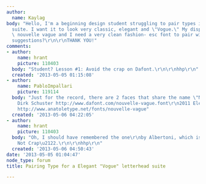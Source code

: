 ```yaml
---
author:
  name: Kaylag
body: "Hello, I'm a beginning design student struggling to pair types in a letterhead
  suite. I want it to look very classic, elegant and \"Vogue.\" My display font is
  \ nouvelle vague and I need a very clean fashion- esc font to pair with it. Any
  suggestions?\r\n\r\nTHANK YOU!"
comments:
- author:
    name: hrant
    picture: 110403
  body: "Student? Lesson #1: Avoid the crap on Dafont.\r\n\r\nhhp\r\n"
  created: '2013-05-05 01:15:08'
- author:
    name: PabloImpallari
    picture: 119114
  body: "Just for the record, there are 2 faces that share the name \"Nouvelle Vague\"\r\n2010
    Dirk Schuster http://www.dafont.com/nouvelle-vague.font\r\n2011 Elena Albertoni
    http://www.anatoletype.net/fonts/nouvelle-vague"
  created: '2013-05-06 04:22:05'
- author:
    name: hrant
    picture: 110403
  body: "Oh, I should have remembered the one\r\nby Albertoni, which is Definitely
    Not Crap\u2122.\r\n\r\nhhp\r\n"
  created: '2013-05-06 04:50:43'
date: '2013-05-05 01:04:47'
node_type: forum
title: Pairing Type for a Elegant "Vogue" letterhead suite

---
```

